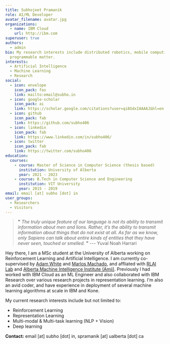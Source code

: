 ```yaml
---
title: Subhojeet Pramanik
role: AI/ML Developer
avatar_filename: avatar.jpg
organizations:
  - name: IBM Cloud
    url: http://ibm.com
superuser: true
authors:
  - admin
bio: My research interests include distributed robotics, mobile computing and
  programmable matter.
interests:
  - Artificial Intelligence
  - Machine Learning
  - Research
social:
  - icon: envelope
    icon_pack: fas
    link: mailto:email@subho.in
  - icon: google-scholar
    icon_pack: ai
    link: https://scholar.google.com/citations?user=qi8GdxIAAAAJ&hl=en
  - icon: github
    icon_pack: fab
    link: https://github.com/subho406
  - icon: linkedin
    icon_pack: fab
    link: https://www.linkedin.com/in/subho406/
  - icon: twitter
    icon_pack: fab
    link: https://twitter.com/subho406
education:
  courses:
    - course: Master of Science in Computer Science (thesis based)
      institution: University of Alberta
      year: 2021 - 2023
    - course: B.Tech in Computer Science and Engineering
      institution: VIT University
      year: 2015 - 2019
email: email [at] subho [dot] in
user_groups:
  - Researchers
  - Visitors
---
```

> **"** *The truly unique feature of our language is not its ability to transmit information about men and lions. Rather, it’s the ability to transmit information
> about things that do not exist at all. As far as we know, only Sapiens can talk about entire kinds of entities that they have never seen, touched or smelled.* **"** --- Yuval Noah Harrari

Hey there, I am a MSc student at the University of Alberta working on Reinforcement Learning and Artificial Intelligence. I am currently co-supervised by [Adam White](https://sites.ualberta.ca/~amw8/) and [Marlos Machado](http://mcmachado.info), and affliated with [RLAI Lab](http://rlai.ualberta.ca) and [Alberta Machine Intelligence Institute (Amii)](https://www.amii.ca). Previously I had worked with IBM Cloud as an ML Engineer and also collaborated with IBM Research over various research projects in representation learning. I'm also an avid coder, and have experience in deployment of several machine learning algorithms at scale in IBM and Kone.

My current research interests include but not limited to:

* Reinforcement Learning
* Representation Learning
* Multi-modal & Multi-task learning (NLP + Vision)
* Deep learning


**Contact:** email \[at] subho \[dot] in, spramanik \[at] ualberta \[dot] ca
